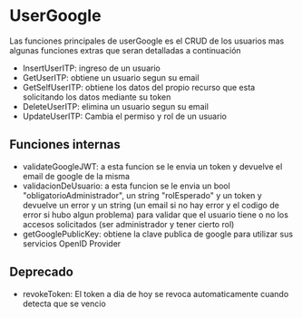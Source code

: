 # UserGoogle

Las funciones principales de userGoogle es el CRUD de los usuarios mas algunas funciones extras que seran detalladas a continuación

- InsertUserITP: ingreso de un usuario
- GetUserITP: obtiene un usuario segun su email
- GetSelfUserITP: obtiene los datos del propio recurso que esta solicitando los datos mediante su token
- DeleteUserITP: elimina un usuario segun su email
- UpdateUserITP: Cambia el permiso y rol de un usuario

## Funciones internas

- validateGoogleJWT: a esta funcion se le envia un token y devuelve el email de google de la misma
- validacionDeUsuario: a esta funcion se le envia un bool "obligatorioAdministrador", un string "rolEsperado" y un token y devuelve un error y un string (un email si no hay error y el codigo de error si hubo algun problema) para validar que el usuario tiene o no los accesos solicitados (ser administrador y tener cierto rol)
- getGooglePublicKey: obtiene la clave publica de google para utilizar sus servicios OpenID Provider

## Deprecado

- revokeToken: El token a dia de hoy se revoca automaticamente cuando detecta que se vencio